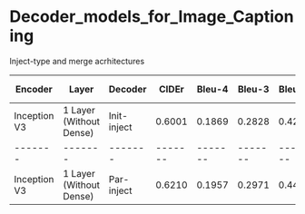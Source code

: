 # Decoder_models_for_Image_Captioning
Inject-type and merge acrhitectures


Encoder  | Layer | Decoder | CIDEr  | Bleu-4 | Bleu-3 | Bleu-2 | Bleu-1 | ROUGE-L | METEOR | SPICE |
------- | ------- | ------- | ------- | ------- | ------- | ------- | ------- | ------- | ------- | ------- |    
Inception V3 | 1 Layer (Without Dense) | Init-inject | 0.6001 | 0.1869 | 0.2828 | 0.4273 | 0.6232 | 0.4545 | 0.1993 | 0.1280 |
 ------- | ------- | ------- | ------- | ------- | ------- | ------- | ------- | ------- | ------- | ------- |  
Inception V3 | 1 Layer (Without Dense) | Par-inject | 0.6210  |0.1957  | 0.2971 | 0.4430  | 0.6336  | 0.4621 | 0.2008 | 0.1295 |
